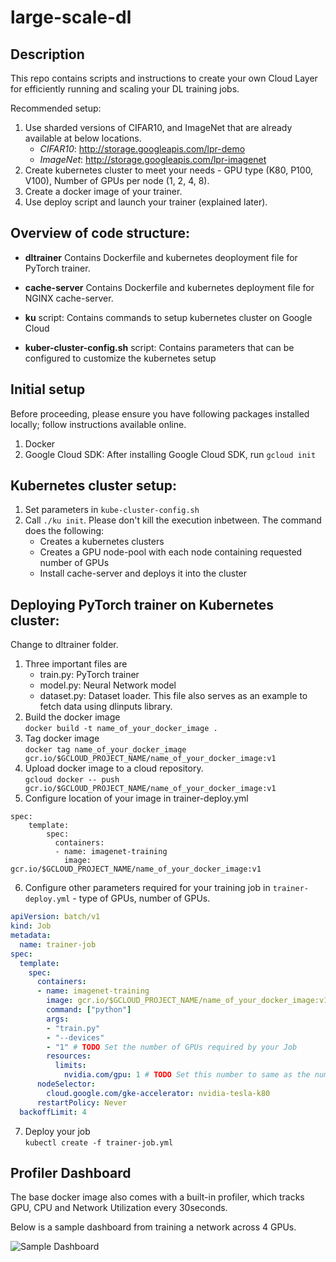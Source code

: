 
# large-scale-dl

## Description
This repo contains scripts and instructions to create your own Cloud Layer for efficiently running and scaling your DL training jobs.

Recommended setup:
1. Use sharded versions of CIFAR10, and ImageNet that are already available at below locations.   
    * _CIFAR10_: http://storage.googleapis.com/lpr-demo     
    * _ImageNet_: http://storage.googleapis.com/lpr-imagenet   
1. Create kubernetes cluster to meet your needs - GPU type (K80, P100, V100), Number of GPUs per node (1, 2, 4, 8).
1. Create a docker image of your trainer.
1. Use deploy script and launch your trainer (explained later).


## Overview of code structure:
- **dltrainer**
Contains Dockerfile and kubernetes deoployment file for PyTorch trainer.

- **cache-server**
Contains Dockerfile and kubernetes deployment file for NGINX cache-server.

- **ku** script:
Contains commands to setup kubernetes cluster on Google Cloud

- **kuber-cluster-config.sh** script:
Contains parameters that can be configured to customize the kubernetes setup

## Initial setup
Before proceeding, please ensure you have following packages installed locally; follow instructions available online.
1. Docker
1. Google Cloud SDK: After installing Google Cloud SDK, run `gcloud init`


## Kubernetes cluster setup:
1. Set parameters in `kube-cluster-config.sh`
2. Call `./ku init`. Please don't kill the execution inbetween. The command does the following:
    - Creates a kubernetes clusters
    - Creates a GPU node-pool with each node containing requested number of GPUs
    - Install cache-server and deploys it into the cluster

## Deploying PyTorch trainer on Kubernetes cluster:
Change to dltrainer folder.
1. Three important files are
    - train.py: PyTorch trainer
    - model.py: Neural Network model
    - dataset.py: Dataset loader. This file also serves as an example to fetch data using dlinputs library.
2. Build the docker image   
`docker build -t name_of_your_docker_image .`
3. Tag docker image   
`docker tag name_of_your_docker_image gcr.io/$GCLOUD_PROJECT_NAME/name_of_your_docker_image:v1` 
4. Upload docker image to a cloud repository.     
`gcloud docker -- push gcr.io/$GCLOUD_PROJECT_NAME/name_of_your_docker_image:v1`
5. Configure location of your image in trainer-deploy.yml
```
spec:
    template:
        spec:
          containers:
          - name: imagenet-training
            image: gcr.io/$GCLOUD_PROJECT_NAME/name_of_your_docker_image:v1
```

6. Configure other parameters required for your training job in `trainer-deploy.yml` - type of GPUs, number of GPUs.
``` yaml   
apiVersion: batch/v1
kind: Job
metadata:
  name: trainer-job
spec:
  template:
    spec:
      containers:
      - name: imagenet-training
        image: gcr.io/$GCLOUD_PROJECT_NAME/name_of_your_docker_image:v1 # TODO Put location of your image on cloud repository
        command: ["python"]
        args:
        - "train.py"
        - "--devices"
        - "1" # TODO Set the number of GPUs required by your Job        
        resources:          
          limits:
            nvidia.com/gpu: 1 # TODO Set this number to same as the number of GPUs required by your Job
      nodeSelector:
        cloud.google.com/gke-accelerator: nvidia-tesla-k80 
      restartPolicy: Never
  backoffLimit: 4
```

7. Deploy your job   
`kubectl create -f trainer-job.yml`

## Profiler Dashboard
The base docker image also comes with a built-in profiler, which tracks GPU, CPU and Network Utilization every 30seconds. 

Below is a sample dashboard from training a network across 4 GPUs.

![Sample Dashboard](https://www.evernote.com/shard/s405/sh/c42efe14-ef62-481f-b196-64c3edde8cac/7620b9242b1d6462441f42b42c257f29/res/8ce9b60f-3372-4c3b-bbf6-99fb46f5005b.jpg)
